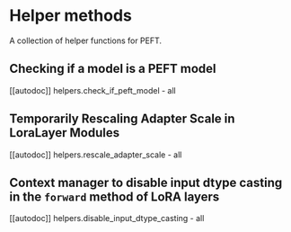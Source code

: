 <!--⚠️ Note that this file is in Markdown but contain specific syntax for our doc-builder (similar to MDX) that may not be
rendered properly in your Markdown viewer.
-->

# Helper methods

A collection of helper functions for PEFT.

## Checking if a model is a PEFT model

[[autodoc]] helpers.check_if_peft_model
    - all

## Temporarily Rescaling Adapter Scale in LoraLayer Modules

[[autodoc]] helpers.rescale_adapter_scale
    - all

## Context manager to disable input dtype casting in the `forward` method of LoRA layers

[[autodoc]] helpers.disable_input_dtype_casting
    - all
